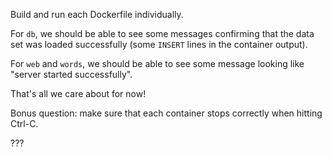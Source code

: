 Build and run each Dockerfile individually.

For `db`, we should be able to see some messages confirming that the data set
was loaded successfully (some `INSERT` lines in the container output).

For `web` and `words`, we should be able to see some message looking like
"server started successfully".

That's all we care about for now!

Bonus question: make sure that each container stops correctly when hitting Ctrl-C.

???
